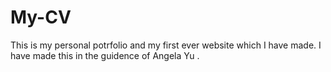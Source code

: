 # My-CV
This is my personal potrfolio and my first ever website which I have made. I have made this in the guidence of Angela Yu .
